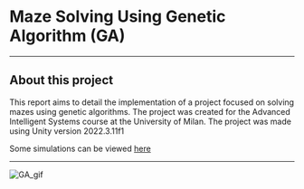 # Maze Solving Using Genetic Algorithm (GA)

---

## About this project
This report aims to detail the implementation of a project focused on solving mazes using genetic algorithms. The project was created for the Advanced Intelligent Systems course at the University of Milan.
The project was made using Unity version 2022.3.11f1

Some simulations can be viewed [here](https://www.youtube.com/watch?v=Glzj4RiXZc0)

---

![GA_gif](https://github.com/Gianluca-Iacchini/GA-Unity-Showcase/assets/34865358/8d51f6d7-1aef-4e72-914d-426adb8903a9)

